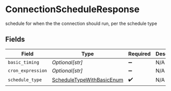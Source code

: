 # ConnectionScheduleResponse

schedule for when the the connection should run, per the schedule type


## Fields

| Field                                                                         | Type                                                                          | Required                                                                      | Description                                                                   |
| ----------------------------------------------------------------------------- | ----------------------------------------------------------------------------- | ----------------------------------------------------------------------------- | ----------------------------------------------------------------------------- |
| `basic_timing`                                                                | *Optional[str]*                                                               | :heavy_minus_sign:                                                            | N/A                                                                           |
| `cron_expression`                                                             | *Optional[str]*                                                               | :heavy_minus_sign:                                                            | N/A                                                                           |
| `schedule_type`                                                               | [ScheduleTypeWithBasicEnum](../../models/shared/scheduletypewithbasicenum.md) | :heavy_check_mark:                                                            | N/A                                                                           |